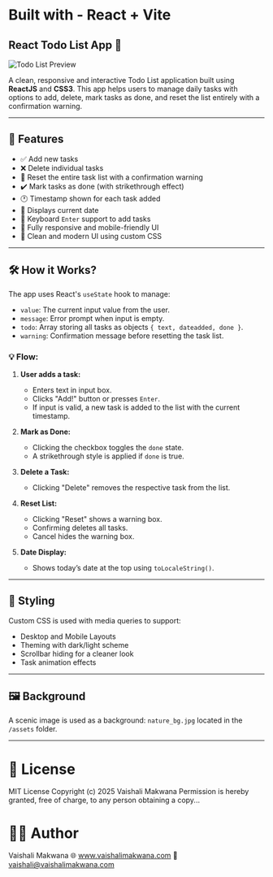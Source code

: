 # Built with - React + Vite

## React Todo List App 📝

![Todo List Preview](https://github.com/user-attachments/assets/47db5f36-cc62-45a2-a60f-514c1e80cf93)

A clean, responsive and interactive Todo List application built using **ReactJS** and **CSS3**. This app helps users to manage daily tasks with options to add, delete, mark tasks as done, and reset the list entirely with a confirmation warning.

---

## 🚀 Features

- ✅ Add new tasks
- ❌ Delete individual tasks
- 🔁 Reset the entire task list with a confirmation warning
- ✔️ Mark tasks as done (with strikethrough effect)
- 🕐 Timestamp shown for each task added
- 📅 Displays current date
- 🎯 Keyboard `Enter` support to add tasks
- 📱 Fully responsive and mobile-friendly UI
- 💅 Clean and modern UI using custom CSS

---

## 🛠 How it Works?

The app uses React's `useState` hook to manage:

- `value`: The current input value from the user.
- `message`: Error prompt when input is empty.
- `todo`: Array storing all tasks as objects `{ text, dateadded, done }`.
- `warning`: Confirmation message before resetting the task list.

### 💡 Flow:

1. **User adds a task:**

   - Enters text in input box.
   - Clicks "Add!" button or presses `Enter`.
   - If input is valid, a new task is added to the list with the current timestamp.

2. **Mark as Done:**

   - Clicking the checkbox toggles the `done` state.
   - A strikethrough style is applied if `done` is true.

3. **Delete a Task:**

   - Clicking "Delete" removes the respective task from the list.

4. **Reset List:**

   - Clicking "Reset" shows a warning box.
   - Confirming deletes all tasks.
   - Cancel hides the warning box.

5. **Date Display:**
   - Shows today’s date at the top using `toLocaleString()`.

---

## 🎨 Styling

Custom CSS is used with media queries to support:

- Desktop and Mobile Layouts
- Theming with dark/light scheme
- Scrollbar hiding for a cleaner look
- Task animation effects

---

## 🖼️ Background

A scenic image is used as a background: `nature_bg.jpg` located in the `/assets` folder.

---

# 📄 License

MIT License
Copyright (c) 2025 Vaishali Makwana
Permission is hereby granted, free of charge, to any person obtaining a copy...

# 👩‍💻 Author

Vaishali Makwana
🌐 www.vaishalimakwana.com
📧 vaishali@vaishalimakwana.com
